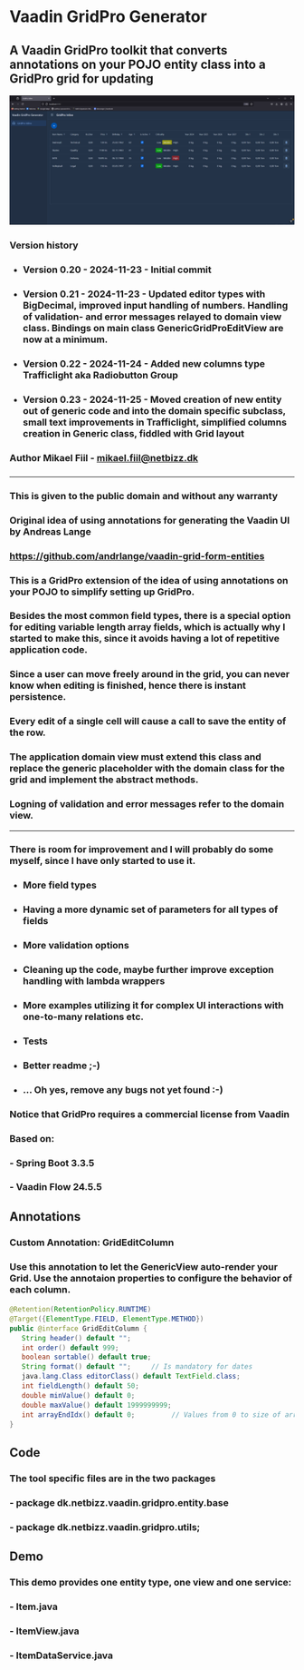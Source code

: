 # Vaadin GridPro Generator

## A Vaadin GridPro toolkit that converts annotations on your POJO entity class into a GridPro grid for updating
![cover image](https://github.com/MikaelFiil/vaadin-gridpro-generator/blob/main/cover.png?raw=true)

### Version history
* ### Version 0.20 - 2024-11-23  - Initial commit
* ### Version 0.21 - 2024-11-23  - Updated editor types with BigDecimal, improved input handling of numbers. Handling of validation- and error messages relayed to domain view class. Bindings on main class GenericGridProEditView are now at a minimum.
* ### Version 0.22 - 2024-11-24  - Added new columns type Trafficlight aka Radiobutton Group
* ### Version 0.23 - 2024-11-25  - Moved creation of new entity out of generic code and into the domain specific subclass, small text improvements in Trafficlight, simplified columns creation in Generic class, fiddled with Grid layout
### Author Mikael Fiil - mikael.fiil@netbizz.dk
###

*** 
### This is given to the public domain and without any warranty
### Original idea of using annotations for generating the Vaadin UI by Andreas Lange
### https://github.com/andrlange/vaadin-grid-form-entities
###
### This is a GridPro extension of the idea of using annotations on your POJO to simplify setting up GridPro.
### Besides the most common field types, there is a special option for editing variable length array fields, which is actually why I started to make this, since it avoids having a lot of repetitive application code.
### Since a user can move freely around in the grid, you can never know when editing is finished, hence there is instant persistence.
### Every edit of a single cell will cause a call to save the entity of the row.
### The application domain view must extend this class and replace the generic placeholder with the domain class for the grid and implement the abstract methods.
### Logning of validation and error messages refer to the domain view.
***
### There is room for improvement and I will probably do some myself, since I have only started to use it.
* ### More field types
* ### Having a more dynamic set of parameters for all types of fields
* ### More validation options 
* ### Cleaning up the code, maybe further improve exception handling with lambda wrappers
* ### More examples utilizing it for complex UI interactions with one-to-many relations etc.
* ### Tests
* ### Better readme ;-) 
* ### ... Oh yes, remove any bugs not yet found :-)
###
###  Notice that GridPro requires a commercial license from Vaadin
###

### Based on:
### - Spring Boot 3.3.5
### - Vaadin Flow 24.5.5

## Annotations

### Custom Annotation: GridEditColumn
### Use this annotation to let the GenericView auto-render your Grid. Use the annotaion properties to configure the behavior of each column. 

```JAVA
@Retention(RetentionPolicy.RUNTIME)
@Target({ElementType.FIELD, ElementType.METHOD})
public @interface GridEditColumn {
   String header() default "";
   int order() default 999;
   boolean sortable() default true;
   String format() default "";     // Is mandatory for dates
   java.lang.Class editorClass() default TextField.class;
   int fieldLength() default 50;
   double minValue() default 0;
   double maxValue() default 1999999999;
   int arrayEndIdx() default 0;         // Values from 0 to size of array
}
```

## Code
### The tool specific files are in the two packages
###  - package dk.netbizz.vaadin.gridpro.entity.base
###  - package dk.netbizz.vaadin.gridpro.utils;
### 

## Demo
### This demo provides one entity type, one view and one service:
### - Item.java
### - ItemView.java
### - ItemDataService.java
